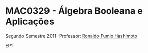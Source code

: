 # MAC0329 - Álgebra Booleana e Aplicações
Segundo Semestre 2011
-Professor: [Ronaldo Fumio Hashimoto](https://www.ime.usp.br/~ronaldo/)

EP1
